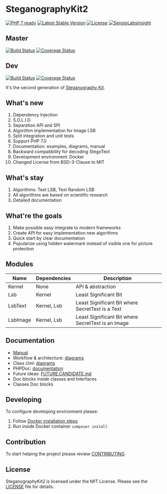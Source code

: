 SteganographyKit2
=================

[![PHP 7 ready](http://php7ready.timesplinter.ch/picamator/SteganographyKit2/dev/badge.svg)](https://travis-ci.org/picamator/SteganographyKit2)
[![Latest Stable Version](https://poser.pugx.org/picamator/steganographykit2/v/stable.svg)](https://packagist.org/packages/picamator/steganographykit2)
[![License](https://poser.pugx.org/picamator/steganographykit2/license.svg)](https://packagist.org/packages/picamator/steganographykit2)
[![SensioLabsInsight](https://insight.sensiolabs.com/projects/9325b5d8-dd55-42a8-9d38-ef5f745ad3e8/mini.png)](https://insight.sensiolabs.com/projects/9325b5d8-dd55-42a8-9d38-ef5f745ad3e8)

Master
------
[![Build Status](https://travis-ci.org/picamator/SteganographyKit2.svg?branch=master)](https://travis-ci.org/picamator/SteganographyKit2)
[![Coverage Status](https://coveralls.io/repos/github/picamator/SteganographyKit2/badge.svg?branch=master)](https://coveralls.io/github/picamator/SteganographyKit2?branch=master)

Dev
---
[![Build Status](https://travis-ci.org/picamator/SteganographyKit2.svg?branch=dev)](https://travis-ci.org/picamator/SteganographyKit2)
[![Coverage Status](https://coveralls.io/repos/github/picamator/SteganographyKit2/badge.svg?branch=dev)](https://coveralls.io/github/picamator/SteganographyKit2?branch=dev)

It's the second generation of [Steganography Kit](https://github.com/picamator/SteganographyKit).

What's new
----------
1. Dependency Injection
2. S.O.L.I.D
3. Separation API and SPI
4. Algorithm implementation for Image LSB
4. Split integration and unit tests
5. Support PHP 7.0
6. Documentation: examples, diagrams, manual
7. Backward compatibility for decoding StegoText
8. Development environment: Docker
9. Changed License from BSD-3-Clause to MIT

What's stay
-----------
1. Algorithms: Text LSB, Text Random LSB
2. All algorithms are based on scientific research
3. Detailed documentation

What're the goals
-----------------
1. Make possible easy integrate to modern frameworks
2. Create API for easy implementation new algorithms
3. Quick start by clear documentation
4. Popularize using hidden watermark instead of visible one for picture protection

Modules
-------
Name     | Dependencies   | Description
---      | ---            | ---
Kernel   | None           | API & abstraction  
Lsb      | Kernel         | Least Significant Bit  
LsbText  | Kernel, Lsb    | Least Significant Bit where SecretText is a Text 
LsbImage | Kernel, Lsb    | Least Significant Bit where SecretText is an Image 

Documentation
-------------
* [Manual](docs/manual)
* Workflow & architecture: [diagrams](docs/diagram)
* Class Uml: [diagrams](docs/uml)
* PHPDoc: [documentation](docs/phpdoc)
* Future ideas: [FUTURE.CANDIDATE.md](FUTURE.CANDIDATE.md)
* Doc blocks inside classes and Interfaces
* Classes Doc blocks

Developing
----------
To configure developing environment please:

1. Follow [Docker installation steps](bin/docker/README.md)
2. Run inside Docker container `composer install`

Contribution
------------
To start helping the project please review [CONTRIBUTING](CONTRIBUTING.md).

License
-------
SteganographyKit2 is licensed under the MIT License. Please see the [LICENSE](LICENSE.txt) file for details.
